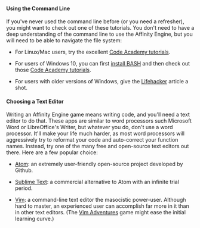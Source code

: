 #### Using the Command Line

If you've never used the command line before (or you need a refresher), you might want to check out one of these tutorials. You don't need to have a deep understanding of the command line to use the Affinity Engine, but you will need to be able to navigate the file system:

* For Linux/Mac users, try the excellent [Code Academy tutorials](https://www.codecademy.com/learn/learn-the-command-line).

* For users of Windows 10, you can first [install BASH](http://www.howtogeek.com/249966/how-to-install-and-use-the-linux-bash-shell-on-windows-10/) and then check out those [Code Academy tutorials](https://www.codecademy.com/learn/learn-the-command-line).

* For users with older versions of Windows, give the [Lifehacker](http://lifehacker.com/5633909/who-needs-a-mouse-learn-to-use-the-command-line-for-almost-anything) article a shot.


#### Choosing a Text Editor

Writing an Affinity Engine game means writing code, and you'll need a text editor to do that. These apps are similar to word processors such Microsoft Word or LibreOffice's Writer, but whatever you do, don't use a word processor. It'll make your life much harder, as most word processors will aggressively try to reformat your code and auto-correct your function names. Instead, try one of the many free and open-source text editors out there. Here are a few popular choice:

* [Atom](https://atom.io/): an extremely user-friendly open-source project developed by Github.

* [Sublime Text](https://www.sublimetext.com/): a commercial alternative to Atom with an infinite trial period.

* [Vim](http://www.vim.org/): a command-line text editor the masocistic power-user. Although hard to master, an experienced user can accomplish far more in it than in other text editors. (The [Vim Adventures](http://vim-adventures.com/) game might ease the initial learning curve.)
